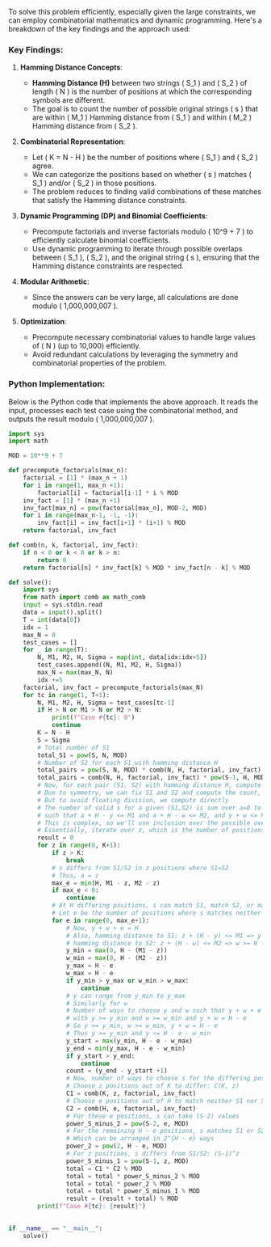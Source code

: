 To solve this problem efficiently, especially given the large constraints, we can employ combinatorial mathematics and dynamic programming. Here's a breakdown of the key findings and the approach used:

### Key Findings:

1. **Hamming Distance Concepts**:
   - **Hamming Distance (H)** between two strings \( S_1 \) and \( S_2 \) of length \( N \) is the number of positions at which the corresponding symbols are different.
   - The goal is to count the number of possible original strings \( s \) that are within \( M_1 \) Hamming distance from \( S_1 \) and within \( M_2 \) Hamming distance from \( S_2 \).

2. **Combinatorial Representation**:
   - Let \( K = N - H \) be the number of positions where \( S_1 \) and \( S_2 \) agree.
   - We can categorize the positions based on whether \( s \) matches \( S_1 \) and/or \( S_2 \) in those positions.
   - The problem reduces to finding valid combinations of these matches that satisfy the Hamming distance constraints.

3. **Dynamic Programming (DP) and Binomial Coefficients**:
   - Precompute factorials and inverse factorials modulo \( 10^9 + 7 \) to efficiently calculate binomial coefficients.
   - Use dynamic programming to iterate through possible overlaps between \( S_1 \), \( S_2 \), and the original string \( s \), ensuring that the Hamming distance constraints are respected.

4. **Modular Arithmetic**:
   - Since the answers can be very large, all calculations are done modulo \( 1,000,000,007 \).

5. **Optimization**:
   - Precompute necessary combinatorial values to handle large values of \( N \) (up to 10,000) efficiently.
   - Avoid redundant calculations by leveraging the symmetry and combinatorial properties of the problem.

### Python Implementation:

Below is the Python code that implements the above approach. It reads the input, processes each test case using the combinatorial method, and outputs the result modulo \( 1,000,000,007 \).

```python
import sys
import math

MOD = 10**9 + 7

def precompute_factorials(max_n):
    factorial = [1] * (max_n + 1)
    for i in range(1, max_n +1):
        factorial[i] = factorial[i-1] * i % MOD
    inv_fact = [1] * (max_n +1)
    inv_fact[max_n] = pow(factorial[max_n], MOD-2, MOD)
    for i in range(max_n-1, -1, -1):
        inv_fact[i] = inv_fact[i+1] * (i+1) % MOD
    return factorial, inv_fact

def comb(n, k, factorial, inv_fact):
    if n < 0 or k < 0 or k > n:
        return 0
    return factorial[n] * inv_fact[k] % MOD * inv_fact[n - k] % MOD

def solve():
    import sys
    from math import comb as math_comb
    input = sys.stdin.read
    data = input().split()
    T = int(data[0])
    idx = 1
    max_N = 0
    test_cases = []
    for _ in range(T):
        N, M1, M2, H, Sigma = map(int, data[idx:idx+5])
        test_cases.append((N, M1, M2, H, Sigma))
        max_N = max(max_N, N)
        idx +=5
    factorial, inv_fact = precompute_factorials(max_N)
    for tc in range(1, T+1):
        N, M1, M2, H, Sigma = test_cases[tc-1]
        if H > N or M1 > N or M2 > N:
            print(f"Case #{tc}: 0")
            continue
        K = N - H
        S = Sigma
        # Total number of S1
        total_S1 = pow(S, N, MOD)
        # Number of S2 for each S1 with hamming distance H
        total_pairs = pow(S, N, MOD) * comb(N, H, factorial, inv_fact) % MOD
        total_pairs = comb(N, H, factorial, inv_fact) * pow(S-1, H, MOD) % MOD * pow(S, K, MOD) % MOD
        # Now, for each pair (S1, S2) with hamming distance H, compute the number of s
        # Due to symmetry, we can fix S1 and S2 and compute the count, then multiply by total_pairs / (S^N)
        # But to avoid floating division, we compute directly
        # The number of valid s for a given (S1,S2) is sum over a=0 to K, y=0 to H, w=0 to H
        # such that a + H - y <= M1 and a + H - w <= M2, and y + w <= H + min(M1, M2) - a
        # This is complex, so we'll use inclusion over the possible overlaps
        # Essentially, iterate over z, which is the number of positions where S1=S2 and s differs
        result = 0
        for z in range(0, K+1):
            if z > K:
                break
            # s differs from S1/S2 in z positions where S1=S2
            # Thus, a = z
            max_e = min(H, M1 - z, M2 - z)
            if max_e < 0:
                continue
            # At H differing positions, s can match S1, match S2, or match neither
            # Let e be the number of positions where s matches neither
            for e in range(0, max_e+1):
                # Now, y + w + e = H
                # Also, hamming distance to S1: z + (H - y) <= M1 => y >= H - (M1 - z)
                # hamming distance to S2: z + (H - w) <= M2 => w >= H - (M2 - z)
                y_min = max(0, H - (M1 - z))
                w_min = max(0, H - (M2 - z))
                y_max = H - e
                w_max = H - e
                if y_min > y_max or w_min > w_max:
                    continue
                # y can range from y_min to y_max
                # Similarly for w
                # Number of ways to choose y and w such that y + w + e = H
                # with y >= y_min and w >= w_min and y + w = H - e
                # So y >= y_min, w >= w_min, y + w = H - e
                # Thus y >= y_min and y <= H - e - w_min
                y_start = max(y_min, H - e - w_max)
                y_end = min(y_max, H - e - w_min)
                if y_start > y_end:
                    continue
                count = (y_end - y_start +1)
                # Now, number of ways to choose s for the differing positions:
                # Choose z positions out of K to differ: C(K, z)
                C1 = comb(K, z, factorial, inv_fact)
                # Choose e positions out of H to match neither S1 nor S2: C(H, e)
                C2 = comb(H, e, factorial, inv_fact)
                # For these e positions, s can take (S-2) values
                power_S_minus_2 = pow(S-2, e, MOD)
                # For the remaining H - e positions, s matches S1 or S2
                # Which can be arranged in 2^{H - e} ways
                power_2 = pow(2, H - e, MOD)
                # For z positions, s differs from S1/S2: (S-1)^z
                power_S_minus_1 = pow(S-1, z, MOD)
                total = C1 * C2 % MOD
                total = total * power_S_minus_2 % MOD
                total = total * power_2 % MOD
                total = total * power_S_minus_1 % MOD
                result = (result + total) % MOD
        print(f"Case #{tc}: {result}")
                

if __name__ == "__main__":
    solve()
```